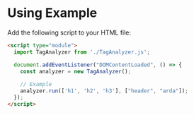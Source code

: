 # Using Example

Add the following script to your HTML file:

```html
<script type="module">
  import TagAnalyzer from './TagAnalyzer.js';

  document.addEventListener("DOMContentLoaded", () => {
    const analyzer = new TagAnalyzer();
    
    // Example
    analyzer.run(['h1', 'h2', 'h3'], ["header", "arda"]);
  });
</script>
